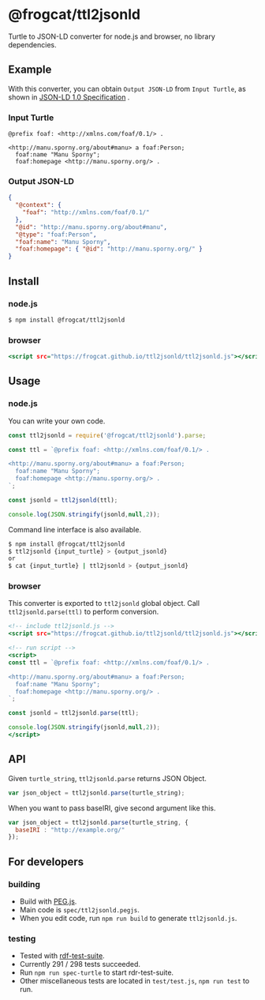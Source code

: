 # @frogcat/ttl2jsonld

Turtle to JSON-LD converter for node.js and browser, no library dependencies.

## Example

With this converter, you can obtain `Output JSON-LD` from `Input Turtle`, as shown in [JSON-LD 1.0 Specification](https://www.w3.org/TR/json-ld/#turtle) .


### Input Turtle

```example66.ttl
@prefix foaf: <http://xmlns.com/foaf/0.1/> .

<http://manu.sporny.org/about#manu> a foaf:Person;
  foaf:name "Manu Sporny";
  foaf:homepage <http://manu.sporny.org/> .
```

### Output JSON-LD

```exampl67.json
{
  "@context": {
    "foaf": "http://xmlns.com/foaf/0.1/"
  },
  "@id": "http://manu.sporny.org/about#manu",
  "@type": "foaf:Person",
  "foaf:name": "Manu Sporny",
  "foaf:homepage": { "@id": "http://manu.sporny.org/" }
}
```

## Install

### node.js

```a.sh
$ npm install @frogcat/ttl2jsonld
```

### browser

```a.html
<script src="https://frogcat.github.io/ttl2jsonld/ttl2jsonld.js"></script>
```

## Usage

### node.js

You can write your own code.

```example.js
const ttl2jsonld = require('@frogcat/ttl2jsonld').parse;

const ttl = `@prefix foaf: <http://xmlns.com/foaf/0.1/> .

<http://manu.sporny.org/about#manu> a foaf:Person;
  foaf:name "Manu Sporny";
  foaf:homepage <http://manu.sporny.org/> .
`;

const jsonld = ttl2jsonld(ttl);

console.log(JSON.stringify(jsonld,null,2));

```

Command line interface is also available.

```cli.sh
$ npm install @frogcat/ttl2jsonld
$ ttl2jsonld {input_turtle} > {output_jsonld}
or
$ cat {input_turtle} | ttl2jsonld > {output_jsonld}
```

### browser

This converter is exported to `ttl2jsonld` global object. Call `ttl2jsonld.parse(ttl)` to perform conversion.

```example.html
<!-- include ttl2jsonld.js -->
<script src="https://frogcat.github.io/ttl2jsonld/ttl2jsonld.js"></script>

<!-- run script -->
<script>
const ttl = `@prefix foaf: <http://xmlns.com/foaf/0.1/> .

<http://manu.sporny.org/about#manu> a foaf:Person;
  foaf:name "Manu Sporny";
  foaf:homepage <http://manu.sporny.org/> .
`;

const jsonld = ttl2jsonld.parse(ttl);

console.log(JSON.stringify(jsonld,null,2));
</script>

```

## API

Given `turtle_string`, `ttl2jsonld.parse` returns JSON Object.

```a.js
var json_object = ttl2jsonld.parse(turtle_string);
```

When you want to pass baseIRI, give second argument like this.

```a.js
var json_object = ttl2jsonld.parse(turtle_string, {
  baseIRI : "http://example.org/"  
});
```


## For developers

### building

- Build with [PEG.js](https://pegjs.org/).
- Main code is `spec/ttl2jsonld.pegjs`.
- When you edit code, run `npm run build` to generate `ttl2jsonld.js`.

### testing

- Tested with [rdf-test-suite](https://www.npmjs.com/package/rdf-test-suite).
- Currently 291 / 298 tests succeeded.
- Run `npm run spec-turtle` to start rdr-test-suite.
- Other miscellaneous tests are located in `test/test.js`, `npm run test` to run.
